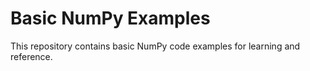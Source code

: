 # Basic NumPy Examples

This repository contains basic NumPy code examples for learning and reference.
